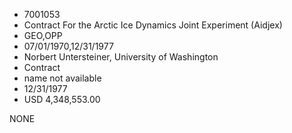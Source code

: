 * 7001053
* Contract For the Arctic Ice Dynamics Joint Experiment       (Aidjex)
* GEO,OPP
* 07/01/1970,12/31/1977
* Norbert Untersteiner, University of Washington
* Contract
*   name not available
* 12/31/1977
* USD 4,348,553.00

NONE